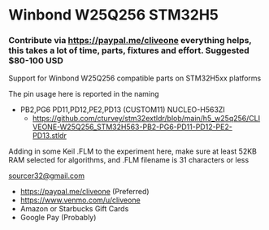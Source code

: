 # Winbond W25Q256 STM32H5
### Contribute via   https://paypal.me/cliveone  everything helps, this takes a lot of time, parts, fixtures and effort. Suggested $80-100 USD

Support for Winbond W25Q256 compatible parts on STM32H5xx platforms

The pin usage here is reported in the naming
  *  PB2,PG6 PD11,PD12,PE2,PD13 (CUSTOM11) NUCLEO-H563ZI
     *  https://github.com/cturvey/stm32extldr/blob/main/h5_w25q256/CLIVEONE-W25Q256_STM32H563-PB2-PG6-PD11-PD12-PE2-PD13.stldr

Adding in some Keil .FLM to the experiment here, make sure at least 52KB RAM selected for algorithms, and .FLM filename is 31 characters or less

 sourcer32@gmail.com
  * https://paypal.me/cliveone (Preferred)
  * https://www.venmo.com/u/cliveone
  * Amazon or Starbucks Gift Cards
  * Google Pay (Probably)
